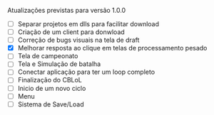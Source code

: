 Atualizações previstas para versão 1.0.0

- [ ] Separar projetos em dlls para facilitar download
- [ ] Criação de um client para donwload
- [ ] Correção de bugs visuais na tela de draft
- [x] Melhorar resposta ao clique em telas de processamento pesado
- [ ] Tela de campeonato
- [ ] Tela e Simulação de batalha
- [ ] Conectar aplicação para ter um loop completo
- [ ] Finalização do CBLoL
- [ ] Inicio de um novo ciclo
- [ ] Menu
- [ ] Sistema de Save/Load